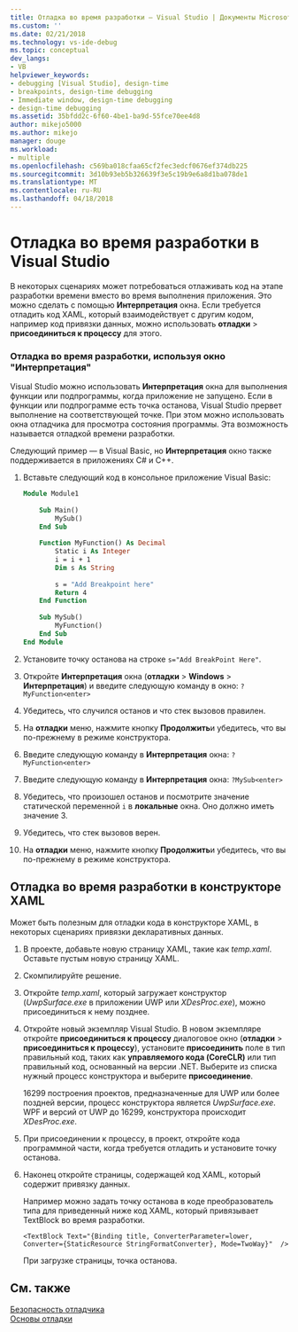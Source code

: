 ```yaml
---
title: Отладка во время разработки — Visual Studio | Документы Microsoft
ms.custom: ''
ms.date: 02/21/2018
ms.technology: vs-ide-debug
ms.topic: conceptual
dev_langs:
- VB
helpviewer_keywords:
- debugging [Visual Studio], design-time
- breakpoints, design-time debugging
- Immediate window, design-time debugging
- design-time debugging
ms.assetid: 35bfdd2c-6f60-4be1-ba9d-55fce70ee4d8
author: mikejo5000
ms.author: mikejo
manager: douge
ms.workload:
- multiple
ms.openlocfilehash: c569ba018cfaa65cf2fec3edcf0676ef374db225
ms.sourcegitcommit: 3d10b93eb5b326639f3e5c19b9e6a8d1ba078de1
ms.translationtype: MT
ms.contentlocale: ru-RU
ms.lasthandoff: 04/18/2018
---
```

# <a name="debug-at-design-time-in-visual-studio"></a>Отладка во время разработки в Visual Studio

В некоторых сценариях может потребоваться отлаживать код на этапе разработки времени вместо во время выполнения приложения. Это можно сделать с помощью **Интерпретация** окна. Если требуется отладить код XAML, который взаимодействует с другим кодом, например код привязки данных, можно использовать **отладки** > **присоединиться к процессу** для этого.
  
### <a name="debug-at-design-time-using-the-immediate-window"></a>Отладка во время разработки, используя окно "Интерпретация"  

Visual Studio можно использовать **Интерпретация** окна для выполнения функции или подпрограммы, когда приложение не запущено. Если в функции или подпрограмме есть точка останова, Visual Studio прервет выполнение на соответствующей точке. При этом можно использовать окна отладчика для просмотра состояния программы. Эта возможность называется отладкой времени разработки.  

Следующий пример — в Visual Basic, но **Интерпретация** окно также поддерживается в приложениях C# и C++.
  
1.  Вставьте следующий код в консольное приложение Visual Basic:  
  
    ```vb  
    Module Module1  
  
        Sub Main()  
            MySub()  
        End Sub  
  
        Function MyFunction() As Decimal  
            Static i As Integer  
            i = i + 1  
            Dim s As String  
  
            s = "Add Breakpoint here"  
            Return 4  
        End Function  
  
        Sub MySub()  
            MyFunction()  
        End Sub  
    End Module  
    ```  
  
2.  Установите точку останова на строке `s="Add BreakPoint Here"`.  
  
3.  Откройте **Интерпретация** окна (**отладки** > **Windows** > **Интерпретация**) и введите следующую команду в окно: `?MyFunction<enter>`  
  
4.  Убедитесь, что случился останов и что стек вызовов правилен.  
  
5.  На **отладки** меню, нажмите кнопку **Продолжить**и убедитесь, что вы по-прежнему в режиме конструктора.  
  
6.  Введите следующую команду в **Интерпретация** окна: `?MyFunction<enter>`  
  
7.  Введите следующую команду в **Интерпретация** окна: `?MySub<enter>`  
  
8.  Убедитесь, что произошел останов и посмотрите значение статической переменной `i` в **локальные** окна. Оно должно иметь значение 3.  
  
9. Убедитесь, что стек вызовов верен.  
  
10. На **отладки** меню, нажмите кнопку **Продолжить**и убедитесь, что вы по-прежнему в режиме конструктора.  

## <a name="debug-at-design-time-from-the-xaml-designer"></a>Отладка во время разработки в конструкторе XAML

Может быть полезным для отладки кода в конструкторе XAML, в некоторых сценариях привязки декларативных данных.

1. В проекте, добавьте новую страницу XAML, такие как *temp.xaml*. Оставьте пустым новую страницу XAML. 

1. Скомпилируйте решение.

1. Откройте *temp.xaml*, который загружает конструктор (*UwpSurface.exe* в приложении UWP или *XDesProc.exe*), можно присоединиться к нему позднее. 

1. Откройте новый экземпляр Visual Studio. В новом экземпляре откройте **присоединиться к процессу** диалоговое окно (**отладки** > **присоединиться к процессу**), установите **присоединить** поле в тип правильный код, таких как **управляемого кода (CoreCLR)** или тип правильный код, основанный на версии .NET. Выберите из списка нужный процесс конструктора и выберите **присоединение**.

    16299 построения проектов, предназначенные для UWP или более поздней версии, процесс конструктора является *UwpSurface.exe*. WPF и версий от UWP до 16299, конструктора происходит *XDesProc.exe*.

1. При присоединении к процессу, в проект, откройте кода программной части, когда требуется отладить и установите точку останова.

1. Наконец откройте страницы, содержащей код XAML, который содержит привязку данных.

    Например можно задать точку останова в коде преобразователь типа для приведенный ниже код XAML, который привязывает TextBlock во время разработки.

    ```xaml
    <TextBlock Text="{Binding title, ConverterParameter=lower, Converter={StaticResource StringFormatConverter}, Mode=TwoWay}"  />
    ```
   При загрузке страницы, точка останова.
  
## <a name="see-also"></a>См. также  
 [Безопасность отладчика](../debugger/debugger-security.md)   
 [Основы отладки](../debugger/debugger-basics.md)
